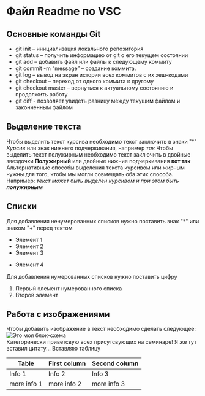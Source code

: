 # Файл Readme по VSC  
## Основные команды Git
+ git init – инициализация локального репозитория  
+ git status – получить информацию от git о его текущем состоянии  
+ git add – добавить файл или файлы к следующему коммиту  
+ git commit -m “message” – создание коммита.  
+ git log – вывод на экран истории всех коммитов с их хеш-кодами  
+ git checkout – переход от одного коммита к другому  
+ git checkout master – вернуться к актуальному состоянию и продолжить работу  
+ git diff - позволяет увидеть разницу между текущим файлом и законченным файлом  
## Выделение текста  
Чтобы выделить текст курсива необходимо текст заключить в знаки "*" *Курсив* или знак нижнего подчеркивания, например _так_ 
Чтобы выделить текст полужирным необходимо текст заключить в двойные звездочки **Полужирный** или двойные нижние подчеркивания __вот так__  
Альтернативные способы выделения текста курсивом или жирным нужны для того, чтобы мы могли совмещать оба этих способа. Например: _текст может быть выделен курсивом и при этом быть **полужирным**_
## Списки  
Для добавления ненумерованных списков нужно поставить знак "*" или знаком "+" перед тектом
* Элемент 1
* Элемент 2
* Элемент 3  
+ Элемент 4  

Для добавления нумерованных списков нужно поставить цифру
1. Первый элемент нумерованного списка
2. Второй элемент
## Работа с изображениями  
Чтобы добавить изображение в текст необходимо сделать следующее:
![Это моя блок-схема](Homework.png)  
Категорически приветсвую всех присутсвующих на семинаре!
Я же тут вставил цитату...
Вставляю таблицу

|Table | First column | Second column|
|------|--------------|--------------|
|Info 1| Info 2| Info 3|
| more info 1| more info 2| more info 3|

